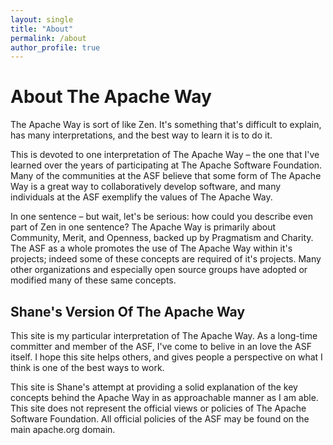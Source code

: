 ```yaml
---
layout: single
title: "About"
permalink: /about
author_profile: true
---
```


# About The Apache Way

The Apache Way is sort of like Zen. It's something that's difficult to explain, has many interpretations, and the best way to learn it is to do it.

This is devoted to one interpretation of The Apache Way – the one that I've learned over the years of participating at The Apache Software Foundation. Many of the communities at the ASF believe that some form of The Apache Way is a great way to collaboratively develop software, and many individuals at the ASF exemplify the values of The Apache Way.

In one sentence – but wait, let's be serious: how could you describe even part of Zen in one sentence? The Apache Way is primarily about Community, Merit, and Openness, backed up by Pragmatism and Charity. The ASF as a whole promotes the use of The Apache Way within it's projects; indeed some of these concepts are required of it's projects. Many other organizations and especially open source groups have adopted or modified many of these same concepts.

## Shane's Version Of The Apache Way

This site is my particular interpretation of The Apache Way. As a long-time committer and member of the ASF, I've come to belive in an love the ASF itself. I hope this site helps others, and gives people a perspective on what I think is one of the best ways to work.

This site is Shane's attempt at providing a solid explanation of the key concepts behind the Apache Way in as approachable manner as I am able. This site does not represent the official views or policies of The Apache Software Foundation. All official policies of the ASF may be found on the main apache.org domain.
